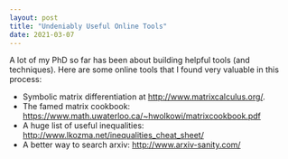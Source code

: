 ```yaml
---
layout: post
title: "Undeniably Useful Online Tools"
date: 2021-03-07
---
```


A lot of my PhD so far has been about building helpful tools (and techniques). Here are some online tools that I found very valuable in this process:

* Symbolic matrix  differentiation at <http://www.matrixcalculus.org/>.
* The famed matrix cookbook: <https://www.math.uwaterloo.ca/~hwolkowi/matrixcookbook.pdf>
* A huge list of useful inequalities: <http://www.lkozma.net/inequalities_cheat_sheet/>
* A better way to search arxiv: <http://www.arxiv-sanity.com/>
